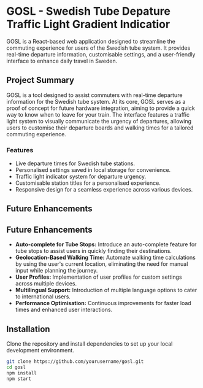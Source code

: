 # GOSL - Swedish Tube Depature Traffic Light Gradient Indicatior

GOSL is a React-based web application designed to streamline the commuting experience for users of the Swedish tube system. It provides real-time departure information, customisable settings, and a user-friendly interface to enhance daily travel in Sweden.

## Project Summary

GOSL is a tool designed to assist commuters with real-time departure information for the Swedish tube system. At its core, GOSL serves as a proof of concept for future hardware integration, aiming to provide a quick way to know when to leave for your train. The interface features a traffic light system to visually communicate the urgency of departures, allowing users to customise their departure boards and walking times for a tailored commuting experience.

### Features

- Live departure times for Swedish tube stations.
- Personalised settings saved in local storage for convenience.
- Traffic light indicator system for departure urgency.
- Customisable station titles for a personalised experience.
- Responsive design for a seamless experience across various devices.

## Future Enhancements

## Future Enhancements

- **Auto-complete for Tube Stops:** Introduce an auto-complete feature for tube stops to assist users in quickly finding their destinations.
- **Geolocation-Based Walking Time:** Automate walking time calculations by using the user's current location, eliminating the need for manual input while planning the journey.
- **User Profiles:** Implementation of user profiles for custom settings across multiple devices.
- **Multilingual Support:** Introduction of multiple language options to cater to international users.
- **Performance Optimisation:** Continuous improvements for faster load times and enhanced user interactions.

## Installation

Clone the repository and install dependencies to set up your local development environment.

```bash
git clone https://github.com/yourusername/gosl.git
cd gosl
npm install
npm start
```
